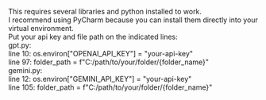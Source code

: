 This requires several libraries and python installed to work.<br> I recommend using PyCharm because you can install them directly into your virtual environment. <br>Put your api key and file path on the indicated lines:
<br>gpt.py:
<br>line 10: os.environ["OPENAI_API_KEY"] = "your-api-key"
<br>line 97: folder_path = f"C:/path/to/your/folder/{folder_name}"
<br>gemini.py:
<br>line 12: os.environ["GEMINI_API_KEY"] = "your-api-key"
<br>line 105: folder_path = f"C:/path/to/your/folder/{folder_name}"

